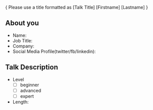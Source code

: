 { Please use a title formatted as [Talk Title] [Firstname] [Lastname] }

## About you
 * Name:
 * Job Title:
 * Company:
 * Social Media Profile(twitter/fb/linkedin):

## Talk Description

 * Level
   - [ ] beginner
   - [ ] advanced
   - [ ] expert
 * Length:
